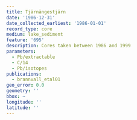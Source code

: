 ```yaml
---
title: Tjärnängestjärn
date: '1986-12-31'
date_collected_earliest: '1986-01-01'
record_type: core
medium: lake_sediment
feature: '695'
description: Cores taken between 1986 and 1999
parameters:
  - Pb/extractable
  - C/14
  - Pb/isotopes
publications:
  - brannvall_etal01
geo_error: 0.0
geometry: ''
bbox: ~
longitude: ''
latitude: ''
---
```

